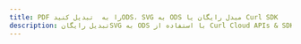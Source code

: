 ---title: PDF را به  تبدیل کنیدODS، SVG به ODS مبدل رایگان یا Curl SDKdescription: تبدیل رایگانSVG به ODS با استفاده از Curl Cloud APIs & SDK همچنین اسناد PDF را در Cloud ایجاد، ویرایش و رندر کنید.---